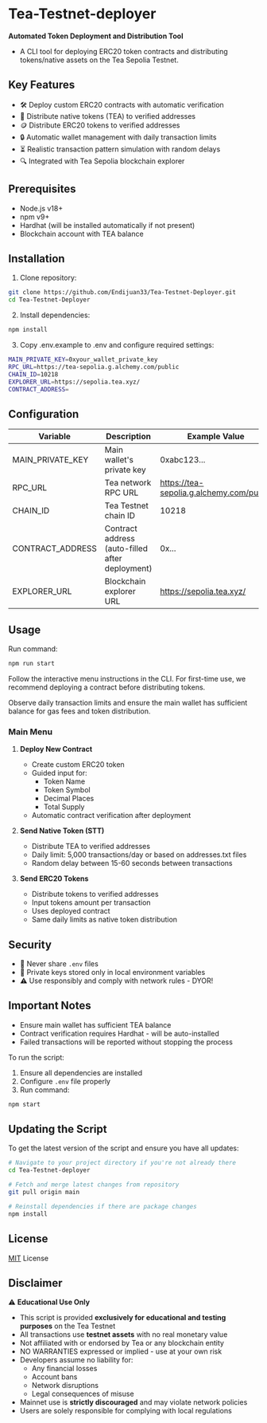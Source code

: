 # Tea-Testnet-deployer

 **Automated Token Deployment and Distribution Tool**

- A CLI tool for deploying ERC20 token contracts and distributing tokens/native assets on the Tea Sepolia Testnet.

## Key Features
- 🛠️ Deploy custom ERC20 contracts with automatic verification
- 💸 Distribute native tokens (TEA) to verified addresses
- 🪙 Distribute ERC20 tokens to verified addresses
- 🔒 Automatic wallet management with daily transaction limits
- ⏳ Realistic transaction pattern simulation with random delays
- 🔍 Integrated with Tea Sepolia blockchain explorer

## Prerequisites
- Node.js v18+
- npm v9+
- Hardhat (will be installed automatically if not present)
- Blockchain account with TEA balance

## Installation
1. Clone repository:
```bash
git clone https://github.com/Endijuan33/Tea-Testnet-Deployer.git
cd Tea-Testnet-Deployer
```

2. Install dependencies:
```bash
npm install
```

3. Copy .env.example to .env and configure required settings:
```bash
MAIN_PRIVATE_KEY=0xyour_wallet_private_key
RPC_URL=https://tea-sepolia.g.alchemy.com/public
CHAIN_ID=10218
EXPLORER_URL=https://sepolia.tea.xyz/
CONTRACT_ADDRESS=
```

## Configuration
| Variable            | Description                                      | Example Value                         |
|---------------------|--------------------------------------------------|---------------------------------------|
| MAIN_PRIVATE_KEY    | Main wallet's private key                        | 0xabc123...                           |
| RPC_URL             | Tea network RPC URL                              | https://tea-sepolia.g.alchemy.com/public |
| CHAIN_ID            | Tea Testnet chain ID                             | 10218                                 |
| CONTRACT_ADDRESS    | Contract address (auto-filled after deployment)  | 0x...                                 |
| EXPLORER_URL        | Blockchain explorer URL                          | https://sepolia.tea.xyz/              |

## Usage
Run command:
```bash
npm run start
```
Follow the interactive menu instructions in the CLI. For first-time use, we recommend deploying a contract before distributing tokens.

Observe daily transaction limits and ensure the main wallet has sufficient balance for gas fees and token distribution.

### Main Menu
1. **Deploy New Contract**
   - Create custom ERC20 token
   - Guided input for:
     - Token Name
     - Token Symbol
     - Decimal Places
     - Total Supply
   - Automatic contract verification after deployment

2. **Send Native Token (STT)**
   - Distribute TEA to verified addresses
   - Daily limit: 5,000 transactions/day or based on addresses.txt files
   - Random delay between 15-60 seconds between transactions

3. **Send ERC20 Tokens**
   - Distribute tokens to verified addresses
   - Input tokens amount per transaction
   - Uses deployed contract
   - Same daily limits as native token distribution

## Security
- 🚫 Never share `.env` files
- 🔐 Private keys stored only in local environment variables
- ⚠️ Use responsibly and comply with network rules - DYOR!

## Important Notes
- Ensure main wallet has sufficient TEA balance
- Contract verification requires Hardhat - will be auto-installed
- Failed transactions will be reported without stopping the process

To run the script:

1. Ensure all dependencies are installed
2. Configure `.env` file properly
3. Run command:
```bash
npm start
```

## Updating the Script
To get the latest version of the script and ensure you have all updates:
```bash
# Navigate to your project directory if you're not already there
cd Tea-Testnet-deployer

# Fetch and merge latest changes from repository
git pull origin main

# Reinstall dependencies if there are package changes
npm install
```


## License
[MIT](https://github.com/Endijuan33/Tea-Testnet-deployer/blob/main/LICENSE) License

## Disclaimer
⚠️ **Educational Use Only** 
- This script is provided **exclusively for educational and testing purposes** on the Tea Testnet
- All transactions use **testnet assets** with no real monetary value
- Not affiliated with or endorsed by Tea or any blockchain entity
- NO WARRANTIES expressed or implied - use at your own risk
- Developers assume no liability for:
  - Any financial losses
  - Account bans
  - Network disruptions
  - Legal consequences of misuse
- Mainnet use is **strictly discouraged** and may violate network policies
- Users are solely responsible for complying with local regulations


